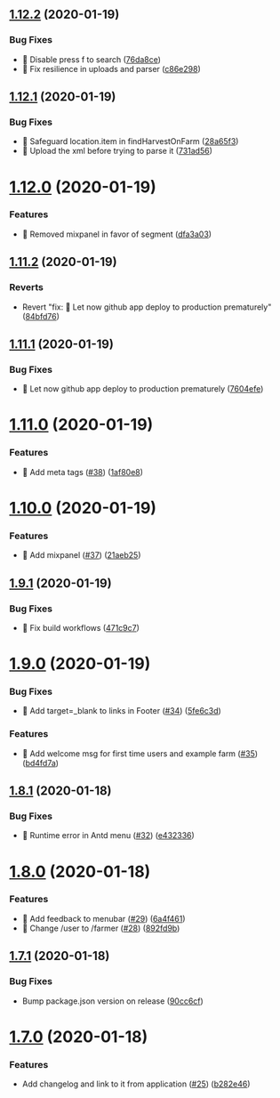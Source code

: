 ## [1.12.2](https://github.com/martolini/sdv/compare/v1.12.1...v1.12.2) (2020-01-19)


### Bug Fixes

* 🐛 Disable press f to search ([76da8ce](https://github.com/martolini/sdv/commit/76da8ce01b76fb8f02f7e0e17eb11def5e5633c7))
* 🐛 Fix resilience in uploads and parser ([c86e298](https://github.com/martolini/sdv/commit/c86e29811b5ecd1bbb8fb5836d0abaa1d999aff2))

## [1.12.1](https://github.com/martolini/sdv/compare/v1.12.0...v1.12.1) (2020-01-19)


### Bug Fixes

* 🐛 Safeguard location.item in findHarvestOnFarm ([28a65f3](https://github.com/martolini/sdv/commit/28a65f3388dcf46ec90a6e8c4b0014aaed60c745))
* 🐛 Upload the xml before trying to parse it ([731ad56](https://github.com/martolini/sdv/commit/731ad56d000b5c77a999839643a5866a2b520952))

# [1.12.0](https://github.com/martolini/sdv/compare/v1.11.2...v1.12.0) (2020-01-19)


### Features

* 🎸 Removed mixpanel in favor of segment ([dfa3a03](https://github.com/martolini/sdv/commit/dfa3a03c50996d6313dba88d82edcbf4e15f7239))

## [1.11.2](https://github.com/martolini/sdv/compare/v1.11.1...v1.11.2) (2020-01-19)


### Reverts

* Revert "fix: 🐛 Let now github app deploy to production prematurely" ([84bfd76](https://github.com/martolini/sdv/commit/84bfd76b5825c232fe32ecbb1aa9b3d0e414e9a2))

## [1.11.1](https://github.com/martolini/sdv/compare/v1.11.0...v1.11.1) (2020-01-19)


### Bug Fixes

* 🐛 Let now github app deploy to production prematurely ([7604efe](https://github.com/martolini/sdv/commit/7604efe8d7590ae11a2467f9a528459da351a2ed))

# [1.11.0](https://github.com/martolini/sdv/compare/v1.10.0...v1.11.0) (2020-01-19)


### Features

* 🎸 Add meta tags ([#38](https://github.com/martolini/sdv/issues/38)) ([1af80e8](https://github.com/martolini/sdv/commit/1af80e8348b84676812aaa339ea10bb3e894b9b5))

# [1.10.0](https://github.com/martolini/sdv/compare/v1.9.1...v1.10.0) (2020-01-19)


### Features

* 🎸 Add mixpanel ([#37](https://github.com/martolini/sdv/issues/37)) ([21aeb25](https://github.com/martolini/sdv/commit/21aeb2508deecd30049c30993c23ae7808af8f5f))

## [1.9.1](https://github.com/martolini/sdv/compare/v1.9.0...v1.9.1) (2020-01-19)


### Bug Fixes

* 🐛 Fix build workflows ([471c9c7](https://github.com/martolini/sdv/commit/471c9c7c861660d486e51fd562030f72fd8f42b1))

# [1.9.0](https://github.com/martolini/sdv/compare/v1.8.1...v1.9.0) (2020-01-19)


### Bug Fixes

* 🐛 Add target=_blank to links in Footer ([#34](https://github.com/martolini/sdv/issues/34)) ([5fe6c3d](https://github.com/martolini/sdv/commit/5fe6c3de54b881dff1b065af22ac7b6c393f611b))


### Features

* 🎸 Add welcome msg for first time users and example farm ([#35](https://github.com/martolini/sdv/issues/35)) ([bd4fd7a](https://github.com/martolini/sdv/commit/bd4fd7ae99ec37006422a0fb2022eeb8c9622a04))

## [1.8.1](https://github.com/martolini/sdv/compare/v1.8.0...v1.8.1) (2020-01-18)


### Bug Fixes

* 🐛 Runtime error in Antd menu ([#32](https://github.com/martolini/sdv/issues/32)) ([e432336](https://github.com/martolini/sdv/commit/e432336b256ff18e0c548c5c2412865a60235cdb))

# [1.8.0](https://github.com/martolini/sdv/compare/v1.7.1...v1.8.0) (2020-01-18)


### Features

* 🎸 Add feedback to menubar ([#29](https://github.com/martolini/sdv/issues/29)) ([6a4f461](https://github.com/martolini/sdv/commit/6a4f461ec34b98525be13e01a8d00ccef7173cfe))
* 🎸 Change /user to /farmer ([#28](https://github.com/martolini/sdv/issues/28)) ([892fd9b](https://github.com/martolini/sdv/commit/892fd9b4e81387a0146889de56d12dfa826fc694))

## [1.7.1](https://github.com/martolini/sdv/compare/v1.7.0...v1.7.1) (2020-01-18)


### Bug Fixes

* Bump package.json version on release ([90cc6cf](https://github.com/martolini/sdv/commit/90cc6cfaff02936dd69cc91cffecc0cc3b84e167))

# [1.7.0](https://github.com/martolini/sdv/compare/v1.6.0...v1.7.0) (2020-01-18)


### Features

* Add changelog and link to it from application ([#25](https://github.com/martolini/sdv/issues/25)) ([b282e46](https://github.com/martolini/sdv/commit/b282e46126c8b5e26faa7d086f55e6de912fde34))
